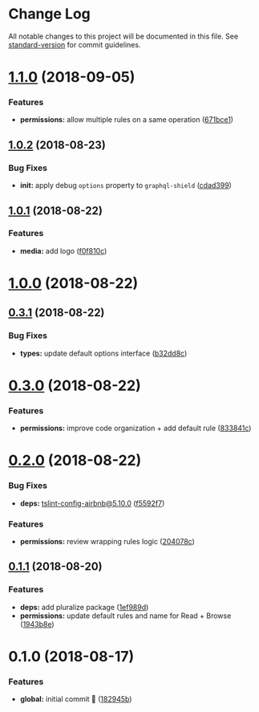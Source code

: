 # Change Log

All notable changes to this project will be documented in this file. See [standard-version](https://github.com/conventional-changelog/standard-version) for commit guidelines.

<a name="1.1.0"></a>
# [1.1.0](https://github.com/waitandseeagency/graphql-sword/compare/v1.0.2...v1.1.0) (2018-09-05)


### Features

* **permissions:** allow multiple rules on a same operation ([671bce1](https://github.com/waitandseeagency/graphql-sword/commit/671bce1))



<a name="1.0.2"></a>
## [1.0.2](https://github.com/waitandseeagency/graphql-sword/compare/v1.0.1...v1.0.2) (2018-08-23)


### Bug Fixes

* **init:** apply debug `options` property to `graphql-shield` ([cdad399](https://github.com/waitandseeagency/graphql-sword/commit/cdad399))



<a name="1.0.1"></a>
## [1.0.1](https://github.com/waitandseeagency/graphql-sword/compare/v1.0.0...v1.0.1) (2018-08-22)


### Features

* **media:** add logo ([f0f810c](https://github.com/waitandseeagency/graphql-sword/commit/f0f810c))



<a name="1.0.0"></a>
# [1.0.0](https://github.com/waitandseeagency/graphql-sword/compare/v0.3.1...v1.0.0) (2018-08-22)



<a name="0.3.1"></a>
## [0.3.1](https://github.com/waitandseeagency/graphql-middleware-permissions-layer/compare/v0.3.0...v0.3.1) (2018-08-22)


### Bug Fixes

* **types:** update default options interface ([b32dd8c](https://github.com/waitandseeagency/graphql-middleware-permissions-layer/commit/b32dd8c))



<a name="0.3.0"></a>
# [0.3.0](https://github.com/waitandseeagency/graphql-middleware-permissions-layer/compare/v0.2.0...v0.3.0) (2018-08-22)


### Features

* **permissions:** improve code organization + add default rule ([833841c](https://github.com/waitandseeagency/graphql-middleware-permissions-layer/commit/833841c))



<a name="0.2.0"></a>
# [0.2.0](https://github.com/waitandseeagency/graphql-middleware-permissions-layer/compare/v0.1.1...v0.2.0) (2018-08-22)


### Bug Fixes

* **deps:** tslint-config-airbnb@5.10.0 ([f5592f7](https://github.com/waitandseeagency/graphql-middleware-permissions-layer/commit/f5592f7))


### Features

* **permissions:** review wrapping rules logic ([204078c](https://github.com/waitandseeagency/graphql-middleware-permissions-layer/commit/204078c))



<a name="0.1.1"></a>
## [0.1.1](https://github.com/waitandseeagency/graphql-middleware-permissions-layer/compare/v0.1.0...v0.1.1) (2018-08-20)


### Features

* **deps:** add pluralize package ([1ef989d](https://github.com/waitandseeagency/graphql-middleware-permissions-layer/commit/1ef989d))
* **permissions:** update default rules and name for Read + Browse ([1943b8e](https://github.com/waitandseeagency/graphql-middleware-permissions-layer/commit/1943b8e))



<a name="0.1.0"></a>
# 0.1.0 (2018-08-17)


### Features

* **global:** initial commit 🎉 ([182945b](https://github.com/waitandseeagency/graphql-middleware-permissions-layer/commit/182945b))

